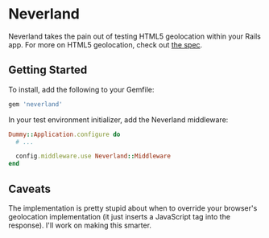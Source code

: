 # Neverland

Neverland takes the pain out of testing HTML5 geolocation within your Rails
app.  For more on HTML5 geolocation, check out [the
spec](http://dev.w3.org/geo/api/spec-source.html).

## Getting Started

To install, add the following to your Gemfile:

```ruby
gem 'neverland'
```

In your test environment initializer, add the Neverland middleware:

```ruby
Dummy::Application.configure do
  # ...

  config.middleware.use Neverland::Middleware
end
```

## Caveats

The implementation is pretty stupid about when to override your browser's
geolocation implementation (it just inserts a JavaScript tag into the
response).  I'll work on making this smarter.
